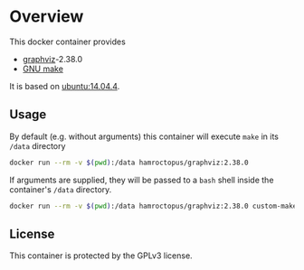 Overview
========

This docker container provides

  - [graphviz](http://www.graphviz.org/)-2.38.0
  - [GNU make](https://www.gnu.org/software/make/)

It is based on [ubuntu:14.04.4](https://hub.docker.com/_/ubuntu/).

Usage
-----

By default (e.g. without arguments) this container will execute `make` in its
`/data` directory

```bash
docker run --rm -v $(pwd):/data hamroctopus/graphviz:2.38.0
```

If arguments are supplied, they will be passed to a `bash` shell inside the
container's `/data` directory.

```bash
docker run --rm -v $(pwd):/data hamroctopus/graphviz:2.38.0 custom-make-process
```

License
-------

This container is protected by the GPLv3 license.
